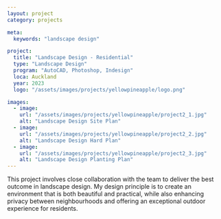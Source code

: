 ```yaml
---
layout: project
category: projects

meta:
  keywords: "landscape design"

project:
  title: "Landscape Design - Residential"
  type: "Landscape Design"
  program: "AutoCAD, Photoshop, Indesign"
  loca: Auckland
  year: 2023
  logo: "/assets/images/projects/yellowpineapple/logo.png" 

images:
  - image:
    url: "/assets/images/projects/yellowpineapple/project2_1.jpg"
    alt: "Landscape Design Site Plan"
  - image:
    url: "/assets/images/projects/yellowpineapple/project2_2.jpg"
    alt: "Landscape Design Hard Plan"
  - image:
    url: "/assets/images/projects/yellowpineapple/project2_3.jpg"
    alt: "Landscape Design Planting Plan"
---
```

<p>This project involves close collaboration with the team to deliver the best outcome in landscape design. My design principle is to create an environment that is both beautiful and practical, while also enhancing privacy between neighbourhoods and offering an exceptional outdoor experience for residents.</p>